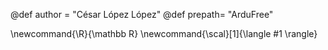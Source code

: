 <!--
Add here global page variables to use throughout your website.
-->

@def author = "César López López"
@def prepath= "ArduFree"

\newcommand{\R}{\mathbb R}
\newcommand{\scal}[1]{\langle #1 \rangle}
